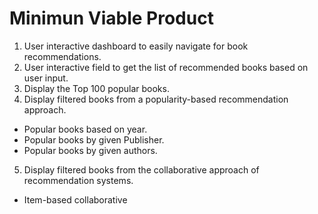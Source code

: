 # Minimun Viable Product
1. User interactive dashboard to easily navigate for book recommendations. 
2. User interactive field to get the list of recommended books based on user input. 
3. Display the Top 100 popular books.
4. Display filtered books from a popularity-based recommendation approach. 
-   Popular books based on year.
-   Popular books by given Publisher. 
-   Popular books by given authors. 
5. Display filtered books from the collaborative approach of recommendation systems. 
-   Item-based collaborative

